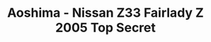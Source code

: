 ---
layout: product
title: "Aoshima - Nissan Z33 Fairlady Z 2005 Top Secret"
price: "TBA" 
desc: "N/A"
img_path: "/assets/img/AO53645.webp"
brand: "N/A"
available: false
special_offer: false
new: false
soon: false
cat: "010000"
subcat: "013700"
subsubcat: "0N/A"
sifra: "AO53645"
popular: false
spec: false
---